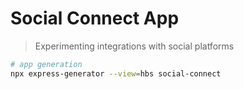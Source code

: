 # Social Connect App

> Experimenting integrations with social platforms 

```bash
# app generation
npx express-generator --view=hbs social-connect
```